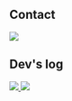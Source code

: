 ## Contact 
<span>
  <a href="mailto:bin6827@Gmail.com">
    <img src="https://img.shields.io/badge/Gmail-EA4335?style=plastic&logo=Gmail&logoColor=white"/>
  </a>
</span>

## Dev's log
<span>
  <a href="https://velog.io/@hmh6827/posts">
    <img src="https://img.shields.io/badge/velog-20C997?style=plastic&logo=velog&logoColor=white"/>
  </a>
</span>

<span>
  <a href="https://www.notion.so/Flutter-Widget-c17031b4528d4d5a987d32c526a83028?pvs=4">
    <img src="https://img.shields.io/badge/notion-000000?style=plastic&logo=notion&logoColor=white"/>
  </a>
</span>
<!--
**hommehyuk/hommehyuk** is a ✨ _special_ ✨ repository because its `README.md` (this file) appears on your GitHub profile.

Here are some ideas to get you started:
- 🔭 I’m currently working on ...
- 🌱 I’m currently learning ...
- 👯 I’m looking to collaborate on ...
- 🤔 I’m looking for help with ...
- 💬 Ask me about ...
- 📫 How to reach me: ...
- 😄 Pronouns: ...
- ⚡ Fun fact: ...
-->
